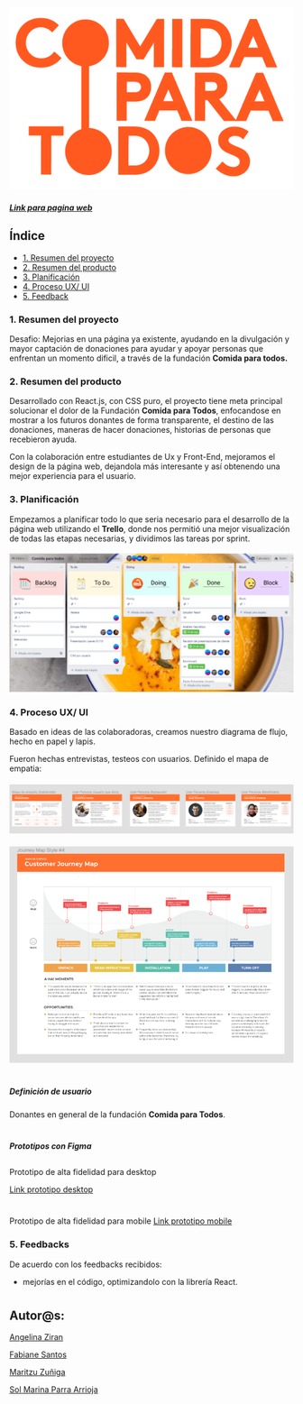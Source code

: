 ![Logo](./src/img/logocolorS.png)

##### [Link para pagina web ](https://comidaparatodosreactivas.web.app)

## **Índice**

- [1. Resumen del proyecto](#1-resumen-del-proyecto)
- [2. Resumen del producto](#2-resumen-del-producto)
- [3. Planificación](#3-planificacion)
- [4. Proceso UX/ UI](#4-proceso-de-ux)
- [5. Feedback](#5-feedback)

### **1. Resumen del proyecto**

Desafio: Mejorias en una página ya existente, ayudando en la divulgación y mayor captación de donaciones para ayudar y apoyar personas que enfrentan un momento dificil, a través de la fundación **Comida para todos.**

### **2. Resumen del producto**

Desarrollado con React.js, con CSS puro, el proyecto tiene meta principal solucionar el dolor de la Fundación **Comida para Todos**, enfocandose en mostrar a los futuros donantes de forma transparente, el destino de las donaciones, maneras de hacer donaciones, historias de personas que recebieron ayuda.

Con la colaboración entre estudiantes de Ux y Front-End, mejoramos el design de la página web, dejandola más interesante y así obtenendo una mejor experiencia para el usuario.

### **3. Planificación**

Empezamos a planificar todo lo que seria necesario para el desarrollo de la página web utilizando el **Trello**, donde nos permitió una mejor visualización de todas las etapas necesarias, y dividimos las tareas por sprint.

![imagen-Trello](./src/img/trello-cpt.png)

### **4. Proceso UX/ UI**

Basado en ideas de las colaboradoras, creamos nuestro diagrama de flujo, hecho en papel y lapis.

Fueron hechas entrevistas, testeos con usuarios.
Definido el mapa de empatia:

####

![imagen](./src/img/mapa-cpt.png)

####

![imagen](./src/img/journey-map.png)

#

##### Definición de usuario

Donantes en general de la fundación **Comida para Todos**.

#

#

##### Prototipos con Figma

##

Prototipo de alta fidelidad para desktop

[Link prototipo desktop](https://www.figma.com/proto/DyNzfaMkPStVtv5wF0CK8C/Comida-para-todos?node-id=290%3A0&scaling=min-zoom)

#

Prototipo de alta fidelidad para mobile
[Link prototipo mobile](https://www.figma.com/proto/DyNzfaMkPStVtv5wF0CK8C/Comida-para-todos?node-id=271%3A1872&scaling=scale-down)

### **5. Feedbacks**

De acuerdo con los feedbacks recibidos:

- mejorías en el código, optimizandolo con la librería React.

#

## Autor@s:

[Angelina Ziran](https://github.com/Angieziran?tab=repositories)

[Fabiane Santos](https://github.com/FabianeSantos?tab=repositories)

[Maritzu Zuñiga](https://github.com/maritz-u?tab=repositories)

[Sol Marina Parra Arrioja](https://github.com/SolMarina?tab=repositories)
